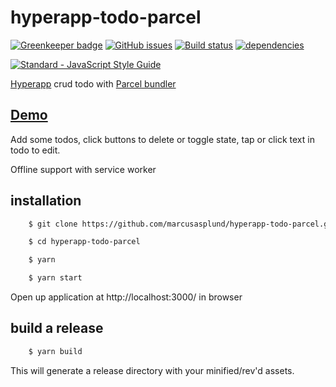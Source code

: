 # hyperapp-todo-parcel

[![Greenkeeper badge](https://badges.greenkeeper.io/marcusasplund/hyperapp-todo-parcel.svg)](https://greenkeeper.io/)
[![GitHub issues](https://img.shields.io/github/issues/marcusasplund/hyperapp-todo-parcel.svg)](https://github.com/marcusasplund/hyperapp-todo-parcel/issues)
[![Build status](https://travis-ci.org/marcusasplund/hyperapp-todo-parcel.svg?branch=master)](https://travis-ci.org/marcusasplund/hyperapp-todo-parcel)
[![dependencies](https://david-dm.org/marcusasplund/hyperapp-todo-parcel.svg)](https://david-dm.org/marcusasplund/hyperapp-todo-parcel)

[![Standard - JavaScript Style Guide](https://cdn.rawgit.com/feross/standard/master/badge.svg)](https://github.com/feross/standard)

[Hyperapp](https://github.com/hyperapp/hyperapp) crud todo with [Parcel bundler](https://github.com/parcel-bundler/parcel)

## [Demo](https://marcusasplund.github.io/hyperapp-todo-parcel/)

Add some todos, click buttons to delete or toggle state, tap or click text in todo to edit.

Offline support with service worker

## installation

````bash
    $ git clone https://github.com/marcusasplund/hyperapp-todo-parcel.git

    $ cd hyperapp-todo-parcel

    $ yarn

    $ yarn start
````

Open up application at http://localhost:3000/ in browser

## build a release

````bash
    $ yarn build

````
This will generate a release directory with your minified/rev'd assets.
